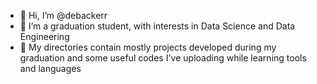- 👋 Hi, I’m @debackerr
- 👀 I’m a graduation student, with interests in Data Science and Data Engineering
- 🌱 My directories contain mostly projects developed during my graduation and some useful codes I've uploading while learning tools and languages 

